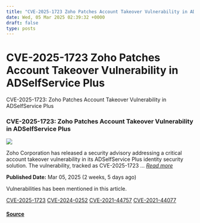 ```yaml
---
title: "CVE-2025-1723 Zoho Patches Account Takeover Vulnerability in ADSelfService Plus"
date: Wed, 05 Mar 2025 02:39:32 +0000
draft: false
type: posts
---
```

# CVE-2025-1723 Zoho Patches Account Takeover Vulnerability in ADSelfService Plus





 CVE-2025-1723: Zoho Patches Account Takeover Vulnerability in ADSelfService Plus 

### CVE-2025-1723: Zoho Patches Account Takeover Vulnerability in ADSelfService Plus

![](https://upload.cvefeed.io/news/33476/thumbnail.jpg)

Zoho Corporation has released a security advisory addressing a critical account takeover vulnerability in its ADSelfService Plus identity security solution. The vulnerability, tracked as CVE-2025-1723 ... [_Read more_](https://securityonline.info/cve-2025-1723-zoho-patches-account-takeover-vulnerability-in-adselfservice-plus/)

**Published Date:** Mar 05, 2025 (2 weeks, 5 days ago)

Vulnerabilities has been mentioned in this article.

[CVE-2025-1723](https://cvefeed.io/vuln/detail/CVE-2025-1723) [CVE-2024-0252](https://cvefeed.io/vuln/detail/CVE-2024-0252) [CVE-2021-44757](https://cvefeed.io/vuln/detail/CVE-2021-44757) [CVE-2021-44077](https://cvefeed.io/vuln/detail/CVE-2021-44077)

#### [Source](https://securityonline.info/cve-2025-1723-zoho-patches-account-takeover-vulnerability-in-adselfservice-plus/)

